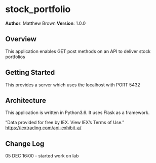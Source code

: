 # stock_portfolio

**Author**: Matthew Brown
**Version**: 1.0.0

## Overview
This application enables GET post methods on an API to deliver stock portfolios

## Getting Started
This provides a server which uses the localhost with PORT 5432

## Architecture
This application is written in Python3.6. It uses Flask as a framework.

“Data provided for free by IEX. View IEX’s Terms of Use.”
https://iextrading.com/api-exhibit-a/


## Change Log

05 DEC 16:00 - started work on lab
